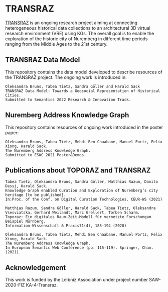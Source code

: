 # TRANSRAZ

[TRANSRAZ](https://www.fiz-karlsruhe.de/en/forschung/transraz) is an ongoing research project aiming at connecting heterogeneous historical data collections to an architectural 3D virtual research environment (VRE) using KGs. 
The overall goal is to enable the exploration of the historic city of Nuremberg in different time periods ranging from the Middle Ages to the 21st century.

## TRANSRAZ Data Model

This repository contains the data model developed to describe resources of the TRANSRAZ project. The ongoing work is introduced in:
```
Oleksandra Bruns, Tabea Tietz, Sandra Göller and Harald Sack
TRANSRAZ Data Model: Towards a Geosocial Representation of Historical Cities.
Submitted to Semantics 2022 Research & Innovation Track.
```

## Nuremberg Address Knowledge Graph

This repository contains resources of ongoing work introduced in the poster paper:
```
Oleksandra Bruns, Tabea Tietz, Mehdi Ben Chaabane, Manuel Portz, Felix Xiong, Harald Sack. 
The Nuremberg Address Knowledge Graph. 
Submitted to ESWC 2021 Poster&Demos.
```

## Publications about TOPORAZ and TRANSRAZ
```
Tabea Tietz, Oleksandra Bruns, Sandra Göller, Matthias Razum, Danilo Dessi, Harald Sack. 
Knowledge Graph enabled Curation and Exploration of Nuremberg’s city heritage [to be published]. 
In:Proc. of the Conf. on Digital Curation Technologies. CEUR-WS (2021)

Matthias Razum, Sandra Göller, Harald Sack, Tabea Tietz, Oleksandra Vsesviatska, Gerhard Weilandt, Marc Grellert, Torben Scharm. 
Toporaz: Ein digitales Raum-Zeit-Modell für vernetzte Forschungam Beispiel Nürnberg. 
Information-Wissenschaft & Praxis71(4), 185–194 (2020)

Oleksandra Bruns, Tabea Tietz, Mehdi Ben Chaabane, Manuel Portz, Felix Xiong, Harald Sack.
The Nuremberg Address Knowledge Graph. 
In European Semantic Web Conference (pp. 115-119). Springer, Cham. (2021).
```

## Acknowledgement 
This work is funded by the Leibniz Association under project number SAW-2020-FIZ KA-4-Transraz. 
